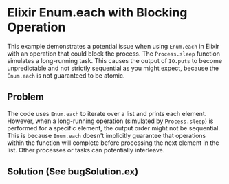 # Elixir Enum.each with Blocking Operation

This example demonstrates a potential issue when using `Enum.each` in Elixir with an operation that could block the process.  The `Process.sleep` function simulates a long-running task.  This causes the output of `IO.puts` to become unpredictable and not strictly sequential as you might expect, because the `Enum.each` is not guaranteed to be atomic.

## Problem
The code uses `Enum.each` to iterate over a list and prints each element. However, when a long-running operation (simulated by `Process.sleep`) is performed for a specific element, the output order might not be sequential. This is because `Enum.each` doesn't implicitly guarantee that operations within the function will complete before processing the next element in the list. Other processes or tasks can potentially interleave. 

## Solution (See bugSolution.ex)